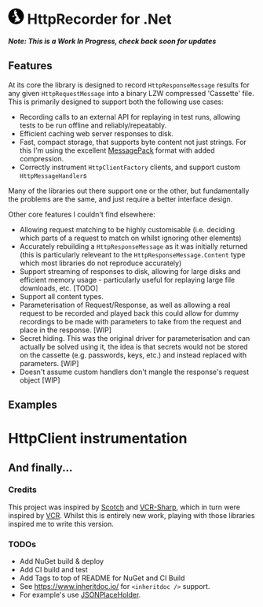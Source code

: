 # <img src="doc/images/logo.png" width="32" /> HttpRecorder for .Net

**_Note: This is a Work In Progress, check back soon for updates_**

## Features
At its core the library is designed to record `HttpResponseMessage` results for any given `HttpRequestMessage` into a binary LZW compressed 'Cassette' file.  This is primarily designed to support both the following use cases:
- Recording calls to an external API for replaying in test runs, allowing tests to be run offline and reliably/repeatably.
- Efficient caching web server responses to disk.
- Fast, compact storage, that supports byte content not just strings.  For this I'm using the excellent [MessagePack](https://github.com/neuecc/MessagePack-CSharp) format with added compression.
- Correctly instrument `HttpClientFactory` clients, and support custom `HttpMessageHandler`s

Many of the libraries out there support one or the other, but fundamentally the problems are the same, and just require a better interface design.

Other core features I couldn't find elsewhere:
- Allowing request matching to be highly customisable (i.e. deciding which parts of a request to match on whilst ignoring other elements)
- Accurately rebuilding a `HttpResponseMessage` as it was initially returned (this is particularly releveant to the `HttpResponseMessage.Content` type which most libraries do not reproduce accurately)
- Support streaming of responses to disk, allowing for large disks and efficient memory usage - particularly useful for replaying large file downloads, etc. [TODO]
- Support all content types.
- Parameterisation of Request/Response, as well as allowing a real request to be recorded and played back this could allow for dummy recordings to be made with parameters to take from the request and place in the response. [WIP]
- Secret hiding.  This was the original driver for parameterisation and can actually be solved using it, the idea is that secrets would not be stored on the cassette (e.g. passwords, keys, etc.) and instead replaced with parameters. [WIP]
- Doesn't assume custom handlers don't mangle the response's request object [WIP]

## Examples

# HttpClient instrumentation

## And finally...
### Credits
This project was inspired by [Scotch](https://github.com/mleech/scotch) and [VCR-Sharp](https://github.com/shiftkey/vcr-sharp), which in turn were inspired by [VCR](https://github.com/vcr/vcr).  Whilst this is entirely new work, playing with those libraries inspired me to write this version.

### TODOs

- Add NuGet build & deploy
- Add CI build and test
- Add Tags to top of README for NuGet and CI Build
- See https://www.inheritdoc.io/ for `<inheritdoc />` support.
- For example's use [JSONPlaceHolder](https://github.com/typicode/jsonplaceholder).
